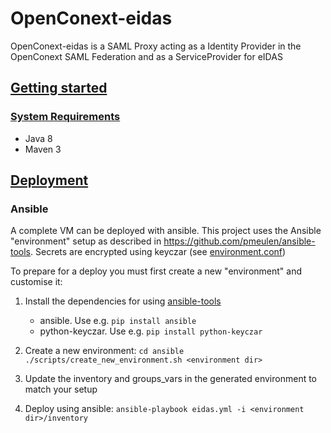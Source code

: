 # OpenConext-eidas

OpenConext-eidas is a SAML Proxy acting as a Identity Provider in the OpenConext SAML Federation and as a
ServiceProvider for eIDAS

## [Getting started](#getting-started)

### [System Requirements](#system-requirements)

- Java 8
- Maven 3

## [Deployment](#deployment)

### Ansible

A complete VM can be deployed with ansible. This project uses the Ansible "environment" setup as described in
https://github.com/pmeulen/ansible-tools. Secrets are encrypted using keyczar (see [environment.conf](ansible/environments/template/environment.conf))

To prepare for a deploy you must first create a new "environment" and customise it:

1. Install the dependencies for using [ansible-tools](https://github.com/pmeulen/ansible-tools)

   - ansible. Use e.g. `pip install ansible`
   - python-keyczar. Use e.g. `pip install python-keyczar`

2. Create a new environment:
  `cd ansible`
  `./scripts/create_new_environment.sh <environment dir>`

3. Update the inventory and groups_vars in the generated environment to match your setup

4. Deploy using ansible:
   `ansible-playbook eidas.yml -i <environment dir>/inventory`
